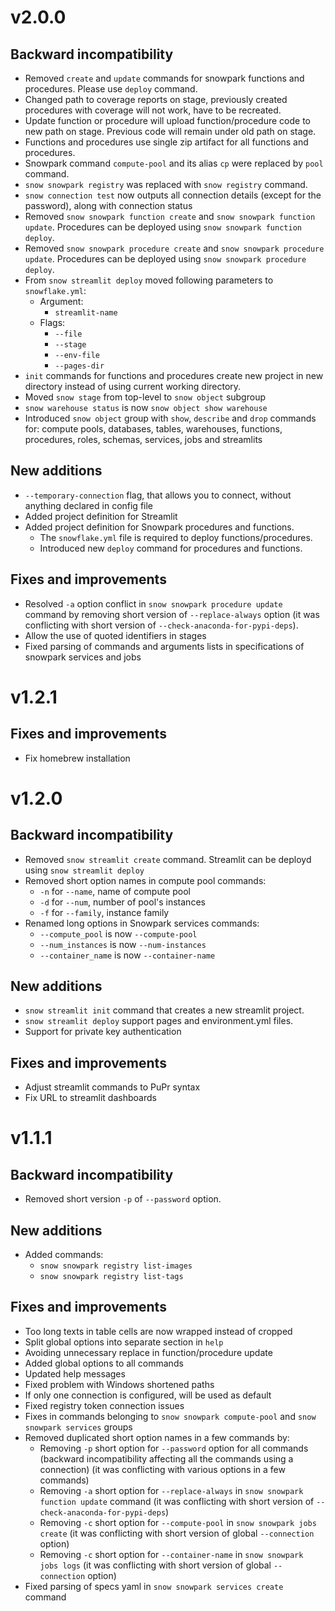 # v2.0.0

## Backward incompatibility
* Removed `create` and `update` commands for snowpark functions and procedures. Please use `deploy` command.
* Changed path to coverage reports on stage, previously created procedures with coverage will not work, have to be recreated.
* Update function or procedure will upload function/procedure code to new path on stage. Previous code will remain under old path on stage.
* Functions and procedures use single zip artifact for all functions and procedures.
* Snowpark command `compute-pool` and its alias `cp` were replaced by `pool` command.
* `snow snowpark registry` was replaced with `snow registry` command.
* `snow connection test` now outputs all connection details (except for the password), along with connection status
* Removed `snow snowpark function create` and `snow snowpark function update`. Procedures can be deployed using `snow snowpark function deploy`.
* Removed `snow snowpark procedure create` and `snow snowpark procedure update`. Procedures can be deployed using `snow snowpark procedure deploy`.
* From `snow streamlit deploy` moved following parameters to `snowflake.yml`:
  * Argument:
    * `streamlit-name`
  * Flags:
    * `--file`
    * `--stage`
    * `--env-file`
    * `--pages-dir`
* `init` commands for functions and procedures create new project in new directory instead of using current working directory.
* Moved `snow stage` from top-level to `snow object` subgroup
* `snow warehouse status` is now `snow object show warehouse`
* Introduced `snow object` group with `show`, `describe` and `drop` commands for: compute pools,
databases, tables, warehouses, functions, procedures, roles, schemas, services, jobs and streamlits


## New additions
* `--temporary-connection` flag, that allows you to connect, without anything declared in config file
* Added project definition for Streamlit
* Added project definition for Snowpark procedures and functions.
  * The `snowflake.yml` file is required to deploy functions/procedures.
  * Introduced new `deploy` command for procedures and functions.

## Fixes and improvements
* Resolved `-a` option conflict in `snow snowpark procedure update` command by removing short version of `--replace-always` option (it was conflicting with short version of `--check-anaconda-for-pypi-deps`).
* Allow the use of quoted identifiers in stages
* Fixed parsing of commands and arguments lists in specifications of snowpark services and jobs


# v1.2.1
## Fixes and improvements
* Fix homebrew installation


# v1.2.0

## Backward incompatibility
* Removed `snow streamlit create` command. Streamlit can be deployd using `snow streamlit deploy`
* Removed short option names in compute pool commands:
  * `-n` for `--name`, name of compute pool
  * `-d` for `--num`, number of pool's instances
  * `-f` for `--family`, instance family
* Renamed long options in Snowpark services commands:
  * `--compute_pool` is now `--compute-pool`
  * `--num_instances` is now `--num-instances`
  * `--container_name` is now `--container-name`

## New additions
* `snow streamlit init` command that creates a new streamlit project.
* `snow streamlit deploy` support pages and environment.yml files.
* Support for private key authentication

## Fixes and improvements
* Adjust streamlit commands to PuPr syntax
* Fix URL to streamlit dashboards


# v1.1.1

## Backward incompatibility
* Removed short version `-p` of `--password` option.

## New additions
* Added commands:
  * `snow snowpark registry list-images`
  * `snow snowpark registry list-tags`

## Fixes and improvements
* Too long texts in table cells are now wrapped instead of cropped
* Split global options into separate section in `help`
* Avoiding unnecessary replace in function/procedure update
* Added global options to all commands
* Updated help messages
* Fixed problem with Windows shortened paths
* If only one connection is configured, will be used as default
* Fixed registry token connection issues
* Fixes in commands belonging to `snow snowpark compute-pool` and `snow snowpark services` groups
* Removed duplicated short option names in a few commands by:
  * Removing `-p` short option for `--password` option for all commands (backward incompatibility affecting all the commands using a connection) (it was conflicting with various options in a few commands)
  * Removing `-a` short option for `--replace-always` in `snow snowpark function update` command (it was conflicting with short version of `--check-anaconda-for-pypi-deps`)
  * Removing `-c` short option for `--compute-pool` in `snow snowpark jobs create` (it was conflicting with short version of global `--connection` option)
  * Removing `-c` short option for `--container-name` in `snow snowpark jobs logs` (it was conflicting with short version of global `--connection` option)
* Fixed parsing of specs yaml in `snow snowpark services create` command
